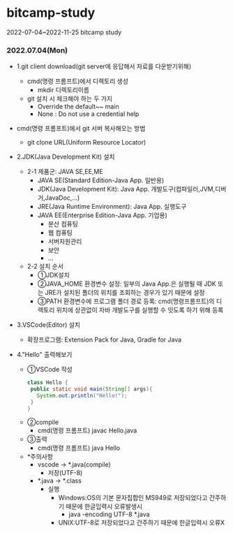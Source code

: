 # bitcamp-study
2022-07-04~2022-11-25 bitcamp study

### 2022.07.04(Mon)
- 1.git client download(git server에 응답해서 자료를 다운받기위해)
  - cmd(명령 프롬프트)에서 디렉토리 생성    
    - mkdir 디렉토리이름
  - git 설치 시 체크해야 하는 두 가지 
    - Override the default~~ main
    - None : Do not use a credential help
 - cmd(명령 프롬프트)에서 git 서버 복사해오는 방법
    - git clone URL(Uniform Resource Locator)

- 2.JDK(Java Development Kit) 설치
  - 2-1 제품군: JAVA SE,EE,ME
    - JAVA SE(Standard Edition-Java App. 일반용)
    - JDK(Java Development Kit): Java App. 개발도구(컴파일러,JVM,디버거,JavaDoc,...)
    - JRE(Java Runtime Environment): Java App. 실행도구
    - JAVA EE(Enterprise Edition-Java App. 기업용)
      - 분산 컴퓨팅
      - 웹 컴퓨팅
      - 서버자원관리
      - 보안
      - ...
  - 2-2 설치 순서
    - ①JDK설치
    - ②JAVA_HOME 환경변수 설정: 일부의 Java App.은 실행될 때 JDK 또는 JRE가 설치된 폴더의 위치를 조회하는 경우가 있기 때문에 설정
    - ③PATH 환경변수에 프로그램 폴더 경로 등록: cmd(명령프롬프트)의 디렉토리 위치에 상관없이 자바 개발도구를 실행할 수 잇도록 하기 위해 등록

- 3.VSCode(Editor) 설치
   - 확장프로그램: Extension Pack for Java, Gradle for Java

- 4."Hello" 출력해보기
  - ①VSCode 작성
     ``` java // 컴파일 테스트    
     class Hello {
      public static void main(String[] args){
        System.out.println("Hello!");
      }
    }
    ```
  - ②compile
    - cmd(명령 프롬프트) javac Hello.java  
  - ③출력
    - cmd(명령 프롬프트) java Hello
  - *주의사항
    - vscode -> *.java(compile) 
      - 저장(UTF-8)
    - *.java -> *.class                     
      - 실행
        - Windows:OS의 기본 문자집합인 MS949로 저장되었다고 간주하기 때문에 한글입력시 오류발생시 
          - java -encoding UTF-8 *.java
        - UNIX:UTF-8로 저장되었다고 간주하기 때문에 한글입력시 오류X
